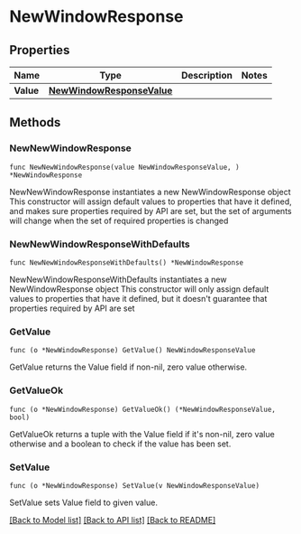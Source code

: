 # NewWindowResponse

## Properties

Name | Type | Description | Notes
------------ | ------------- | ------------- | -------------
**Value** | [**NewWindowResponseValue**](NewWindowResponseValue.md) |  | 

## Methods

### NewNewWindowResponse

`func NewNewWindowResponse(value NewWindowResponseValue, ) *NewWindowResponse`

NewNewWindowResponse instantiates a new NewWindowResponse object
This constructor will assign default values to properties that have it defined,
and makes sure properties required by API are set, but the set of arguments
will change when the set of required properties is changed

### NewNewWindowResponseWithDefaults

`func NewNewWindowResponseWithDefaults() *NewWindowResponse`

NewNewWindowResponseWithDefaults instantiates a new NewWindowResponse object
This constructor will only assign default values to properties that have it defined,
but it doesn't guarantee that properties required by API are set

### GetValue

`func (o *NewWindowResponse) GetValue() NewWindowResponseValue`

GetValue returns the Value field if non-nil, zero value otherwise.

### GetValueOk

`func (o *NewWindowResponse) GetValueOk() (*NewWindowResponseValue, bool)`

GetValueOk returns a tuple with the Value field if it's non-nil, zero value otherwise
and a boolean to check if the value has been set.

### SetValue

`func (o *NewWindowResponse) SetValue(v NewWindowResponseValue)`

SetValue sets Value field to given value.



[[Back to Model list]](../README.md#documentation-for-models) [[Back to API list]](../README.md#documentation-for-api-endpoints) [[Back to README]](../README.md)


